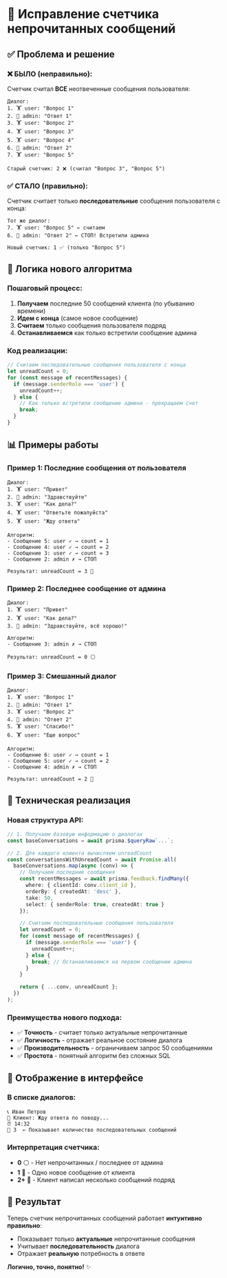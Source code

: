 # 🔢 Исправление счетчика непрочитанных сообщений

## ✅ Проблема и решение

### ❌ **БЫЛО (неправильно):**
Счетчик считал **ВСЕ** неотвеченные сообщения пользователя:

```
Диалог:
1. 🏋️ user: "Вопрос 1"
2. 👤 admin: "Ответ 1"  
3. 🏋️ user: "Вопрос 2"
4. 🏋️ user: "Вопрос 3"
5. 🏋️ user: "Вопрос 4"
6. 👤 admin: "Ответ 2"
7. 🏋️ user: "Вопрос 5"

Старый счетчик: 2 ❌ (считал "Вопрос 3", "Вопрос 5")
```

### ✅ **СТАЛО (правильно):**
Счетчик считает только **последовательные** сообщения пользователя с конца:

```
Тот же диалог:
7. 🏋️ user: "Вопрос 5" ← считаем
6. 👤 admin: "Ответ 2" ← СТОП! Встретили админа

Новый счетчик: 1 ✅ (только "Вопрос 5")
```

## 🎯 **Логика нового алгоритма**

### Пошаговый процесс:
1. **Получаем** последние 50 сообщений клиента (по убыванию времени)
2. **Идем с конца** (самое новое сообщение)
3. **Считаем** только сообщения пользователя подряд
4. **Останавливаемся** как только встретили сообщение админа

### Код реализации:
```typescript
// Считаем последовательные сообщения пользователя с конца
let unreadCount = 0;
for (const message of recentMessages) {
  if (message.senderRole === 'user') {
    unreadCount++;
  } else {
    // Как только встретили сообщение админа - прекращаем счет
    break;
  }
}
```

## 📊 **Примеры работы**

### Пример 1: Последние сообщения от пользователя
```
Диалог:
1. 🏋️ user: "Привет"
2. 👤 admin: "Здравствуйте"
3. 🏋️ user: "Как дела?"
4. 🏋️ user: "Ответьте пожалуйста"
5. 🏋️ user: "Жду ответа"

Алгоритм:
- Сообщение 5: user ✓ → count = 1
- Сообщение 4: user ✓ → count = 2  
- Сообщение 3: user ✓ → count = 3
- Сообщение 2: admin ✗ → СТОП

Результат: unreadCount = 3 🔴
```

### Пример 2: Последнее сообщение от админа
```
Диалог:
1. 🏋️ user: "Привет"
2. 🏋️ user: "Как дела?"
3. 👤 admin: "Здравствуйте, всё хорошо!"

Алгоритм:
- Сообщение 3: admin ✗ → СТОП

Результат: unreadCount = 0 ⚪
```

### Пример 3: Смешанный диалог
```
Диалог:
1. 🏋️ user: "Вопрос 1"
2. 👤 admin: "Ответ 1"
3. 🏋️ user: "Вопрос 2"  
4. 👤 admin: "Ответ 2"
5. 🏋️ user: "Спасибо!"
6. 🏋️ user: "Еще вопрос"

Алгоритм:
- Сообщение 6: user ✓ → count = 1
- Сообщение 5: user ✓ → count = 2
- Сообщение 4: admin ✗ → СТОП

Результат: unreadCount = 2 🔴
```

## 🔧 **Техническая реализация**

### Новая структура API:
```typescript
// 1. Получаем базовую информацию о диалогах
const baseConversations = await prisma.$queryRaw`...`;

// 2. Для каждого клиента вычисляем unreadCount
const conversationsWithUnreadCount = await Promise.all(
  baseConversations.map(async (conv) => {
    // Получаем последние сообщения
    const recentMessages = await prisma.feedback.findMany({
      where: { clientId: conv.client_id },
      orderBy: { createdAt: 'desc' },
      take: 50,
      select: { senderRole: true, createdAt: true }
    });

    // Считаем последовательные сообщения пользователя
    let unreadCount = 0;
    for (const message of recentMessages) {
      if (message.senderRole === 'user') {
        unreadCount++;
      } else {
        break; // Останавливаемся на первом сообщении админа
      }
    }

    return { ...conv, unreadCount };
  })
);
```

### Преимущества нового подхода:
- ✅ **Точность** - считает только актуальные непрочитанные
- ✅ **Логичность** - отражает реальное состояние диалога  
- ✅ **Производительность** - ограничиваем запрос 50 сообщениями
- ✅ **Простота** - понятный алгоритм без сложных SQL

## 📱 **Отображение в интерфейсе**

### В списке диалогов:
```
📞 Иван Петров
💬 Клиент: Жду ответа по поводу...
⏰ 14:32
🔴 3  ← Показывает количество последовательных сообщений
```

### Интерпретация счетчика:
- **0** ⚪ - Нет непрочитанных / последнее от админа
- **1** 🔴 - Одно новое сообщение от клиента
- **2+** 🔴 - Клиент написал несколько сообщений подряд

## 🎉 **Результат**

Теперь счетчик непрочитанных сообщений работает **интуитивно правильно**:
- Показывает только **актуальные** непрочитанные сообщения
- Учитывает **последовательность** диалога
- Отражает **реальную** потребность в ответе

**Логично, точно, понятно!** ✨
